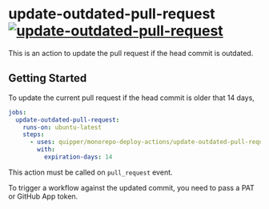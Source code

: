 # update-outdated-pull-request [![update-outdated-pull-request](https://github.com/quipper/monorepo-deploy-actions/actions/workflows/update-outdated-pull-request.yaml/badge.svg)](https://github.com/quipper/monorepo-deploy-actions/actions/workflows/update-outdated-pull-request.yaml)

This is an action to update the pull request if the head commit is outdated.

## Getting Started

To update the current pull request if the head commit is older that 14 days,

```yaml
jobs:
  update-outdated-pull-request:
    runs-on: ubuntu-latest
    steps:
      - uses: quipper/monorepo-deploy-actions/update-outdated-pull-request@v1
        with:
          expiration-days: 14
```

This action must be called on `pull_request` event.

To trigger a workflow against the updated commit, you need to pass a PAT or GitHub App token.
